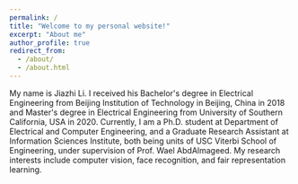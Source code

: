 ```yaml
---
permalink: /
title: "Welcome to my personal website!"
excerpt: "About me"
author_profile: true
redirect_from: 
  - /about/
  - /about.html
---
```


My name is Jiazhi Li. I received his Bachelor's degree in Electrical Engineering from Beijing Institution of Technology in Beijing, China in 2018 and Master's degree in Electrical Engineering from University of Southern California, USA in 2020. Currently, I am a Ph.D. student at Department of Electrical and Computer Engineering, and a Graduate Research Assistant at Information Sciences Institute, both being units of USC Viterbi School of Engineering, under supervision of Prof. Wael AbdAlmageed. My research interests include computer vision, face recognition, and fair representation learning.
